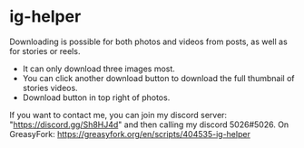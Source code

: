 # ig-helper
Downloading is possible for both photos and videos from posts, as well as for stories or reels.
- It can only download three images most.
- You can click another download button to download the full thumbnail of stories videos.
- Download button in top right of photos.

If you want to contact me, you can join my discord server: "https://discord.gg/Sh8HJ4d" and then calling my discord 5026#5026.
On GreasyFork: https://greasyfork.org/en/scripts/404535-ig-helper
